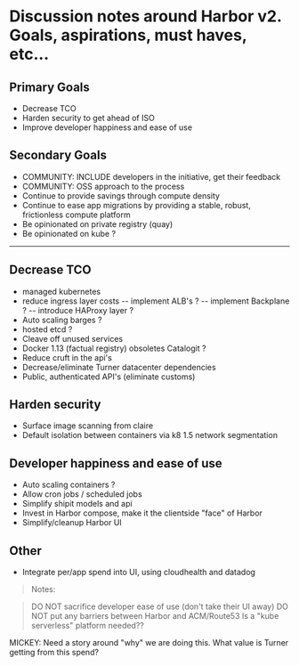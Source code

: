 
# Discussion notes around Harbor v2.  Goals, aspirations, must haves, etc...


## Primary Goals

- Decrease TCO
- Harden security to get ahead of ISO
- Improve developer happiness and ease of use




## Secondary Goals


- COMMUNITY: INCLUDE developers in the initiative, get their feedback
- COMMUNITY: OSS approach to the process
- Continue to provide savings through compute density
- Continue to ease app migrations by providing a stable, robust, frictionless compute platform
- Be opinionated on private registry (quay)
- Be opinionated on kube ?


---



## Decrease TCO

 - managed kubernetes
 - reduce ingress layer costs
    -- implement ALB's ?
    -- implement Backplane ?
    -- introduce HAProxy layer ?
 - Auto scaling barges ?
 - hosted etcd ?
 - Cleave off unused services
 - Docker 1.13 (factual registry) obsoletes Catalogit ?
 - Reduce cruft in the api's
 - Decrease/eliminate Turner datacenter dependencies
 - Public, authenticated API's (eliminate customs)


## Harden security

 - Surface image scanning from claire
 - Default isolation between containers via k8 1.5 network segmentation



## Developer happiness and ease of use


 - Auto scaling containers ?
 - Allow cron jobs / scheduled jobs
 - Simplify shipit models and api
 - Invest in Harbor compose, make it the clientside "face" of Harbor
 - Simplify/cleanup Harbor UI


## Other

  - Integrate per/app spend into UI, using cloudhealth and datadog



> Notes:

> DO NOT sacrifice developer ease of use (don't take their UI away)
> DO NOT put any barriers between Harbor and ACM/Route53
> Is a "kube serverless" platform needed??



MICKEY:  Need a story around "why" we are doing this.  What value is Turner getting from this spend?


